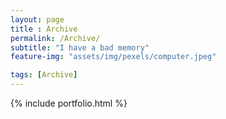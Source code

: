 ```yaml
---
layout: page
title : Archive
permalink: /Archive/
subtitle: "I have a bad memory" 
feature-img: "assets/img/pexels/computer.jpeg"

tags: [Archive]
---
```


{% include portfolio.html %}